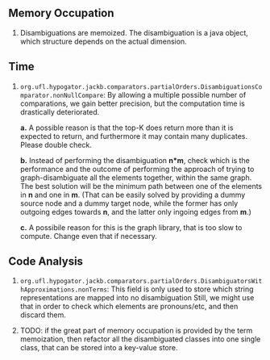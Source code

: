 ## Memory Occupation

   1. Disambiguations are memoized. The disambiguation is a java object, which structure depends on the actual
      dimension.
      
## Time

   1. `org.ufl.hypogator.jackb.comparators.partialOrders.DisambiguationsComparator.nonNullCompare`:
      By allowing a multiple possible number of comparations, we gain better precision, but the computation time
      is drastically deteriorated.
      
      **a.** A possible reason is that the top-K does return more than it is expected to return, and furthermore it may
      contain many duplicates. Please double check.
      
      **b.** Instead of performing the disambiguation **n*m**, check which is the performance and the outcome of 
      performing the approach of trying to graph-disambiguate all the elements together, within the same graph.
      The best solution will be the minimum path between one of the elements in **n** and one in **m**. (That can be easily
      solved by providing a dummy source node and a dummy target node, while the former has only outgoing edges towards 
      **n**, and the latter only ingoing edges from **m**.)
      
      **c.** A possibile reason for this is the graph library, that is too slow to compute. Change even that if necessary.
      

## Code Analysis

   1. `org.ufl.hypogator.jackb.comparators.partialOrders.DisambiguatorsWithApproximations.nonTerms`:
      This field is only used to store which string representations are mapped into no disambiguation 
      Still, we might use that in order to check which elements are pronouns/etc, and then discard them.
      
   2. TODO: if the great part of memory occupation is provided by the term memoization, then refactor all the 
      disambiguated classes into one single class, that can be stored into a key-value store. 